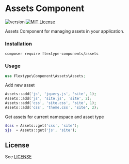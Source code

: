 # Assets Component
![version](https://img.shields.io/badge/version-1.0.2-brightgreen.svg?style=flat-square "Version")
[![MIT License](https://img.shields.io/badge/license-MIT-blue.svg?style=flat-square)](https://github.com/flextype-components/assets/blob/master/LICENSE)

Assets Component for managing assets in your application.

### Installation

```
composer require flextype-components/assets
```

### Usage

```php
use Flextype\Component\Assets\Assets;
```

Add new asset
```php
Assets::add('js', 'jquery.js', 'site', 1);
Assets::add('js', 'site.js', 'site', 2);
Assets::add('css', 'site.css', 'site', 1);
Assets::add('css', 'theme.css', 'site', 2);
```

Get assets for current namespace and asset type
```php
$css = Assets::get('css', 'site');
$js  = Assets::get('js', 'site');
```


## License
See [LICENSE](https://github.com/flextype-components/assets/blob/master/LICENSE)
